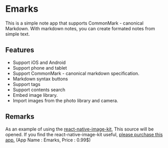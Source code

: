 # Emarks

This is a simple note app that supports CommonMark - canonical Markdown.
With markdown notes, you can create formated notes from simple text.

## Features

- Support iOS and Android
- Support phone and tablet
- Support CommonMark - canonical markdown specification.
- Markdown syntax buttons
- Support tags
- Support contents search
- Embed image library.
- Import images from the photo library and camera.

## Remarks

As an example of using the [react-native-image-kit](https://github.com/rheesh/react-native-image-kit),
This source will be opened. 
If you find the react-native-image-kit useful, [please purchase this app.](https://play.google.com/store/apps/details?id=com.snac.mdnote)
(App Name : Emarks, Price : 0.99$)